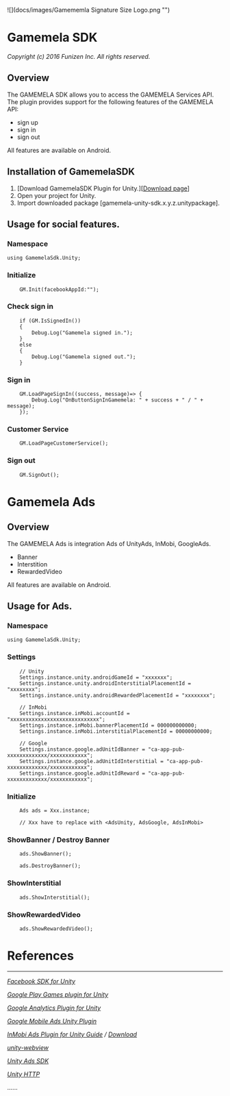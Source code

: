 ![](docs/images/Gamememla Signature Size Logo.png "")
# Gamemela SDK
_Copyright (c) 2016 Funizen Inc. All rights reserved._

## Overview

The GAMEMELA SDK allows you to access the GAMEMELA Services API.
The plugin provides support for the following features of the GAMEMELA API:<br/>
* sign up
* sign in
* sign out

All features are available on Android.

Installation of GamemelaSDK
-----------------------

1. [Download GamemelaSDK Plugin for Unity.][[Download page](docs/ARCHIVE.md)]
2. Open your project for Unity.
3. Import downloaded package [gamemela-unity-sdk.x.y.z.unitypackage].

Usage for social features.
-----------------------
### Namespace
	using GamemelaSdk.Unity;

### Initialize
		GM.Init(facebookAppId:"");

### Check sign in
		if (GM.IsSignedIn())
		{
			Debug.Log("Gamemela signed in.");
		}
		else
		{
			Debug.Log("Gamemela signed out.");
		}

### Sign in
		GM.LoadPageSignIn((success, message)=> {
			Debug.Log("OnButtonSignInGamemela: " + success + " / " + message);
		});

### Customer Service
		GM.LoadPageCustomerService();

### Sign out
		GM.SignOut();

# Gamemela Ads
## Overview

The GAMEMELA Ads is integration Ads of UnityAds, InMobi, GoogleAds.
* Banner
* Interstition
* RewardedVideo

All features are available on Android.

Usage for Ads.
-----------------------
### Namespace
	using GamemelaSdk.Unity;

### Settings
		// Unity
		Settings.instance.unity.androidGameId = "xxxxxxx";
		Settings.instance.unity.androidInterstitialPlacementId = "xxxxxxxx";
		Settings.instance.unity.androidRewardedPlacementId = "xxxxxxxx";

		// InMobi
		Settings.instance.inMobi.accountId = "xxxxxxxxxxxxxxxxxxxxxxxxxxxxx";
		Settings.instance.inMobi.bannerPlacementId = 000000000000;
		Settings.instance.inMobi.interstitialPlacementId = 00000000000;

		// Google
		Settings.instance.google.adUnitIdBanner = "ca-app-pub-xxxxxxxxxxxxx/xxxxxxxxxxxx";
		Settings.instance.google.adUnitIdInterstitial = "ca-app-pub-xxxxxxxxxxxxx/xxxxxxxxxxxx";
		Settings.instance.google.adUnitIdReward = "ca-app-pub-xxxxxxxxxxxxx/xxxxxxxxxxxx";
### Initialize
		Ads ads = Xxx.instance;
		
		// Xxx have to replace with <AdsUnity, AdsGoogle, AdsInMobi>

### ShowBanner / Destroy Banner
		ads.ShowBanner();

		ads.DestroyBanner();

### ShowInterstitial
		ads.ShowInterstitial();

### ShowRewardedVideo
		ads.ShowRewardedVideo();


# References
-----------------------

_[Facebook SDK for Unity](https://github.com/facebook/facebook-sdk-for-unity)_

_[Google Play Games plugin for Unity](https://github.com/playgameservices/play-games-plugin-for-unity)_

_[Google Analytics Plugin for Unity](https://github.com/googleanalytics/google-analytics-plugin-for-unity)_

_[Google Mobile Ads Unity Plugin](https://github.com/googleads/googleads-mobile-unity)_

_[InMobi Ads Plugin for Unity Guide](https://support.inmobi.com/monetize/integration/partner-platforms/unity-partner-platform-android-integration-guide/) / [Download](https://dl.inmobi.com/SDK/Plugins/InMobi_Unity_Android_Plugin.zip)_

_[unity-webview](https://github.com/gree/unity-webview)_

_[Unity Ads SDK](https://github.com/Applifier/unity-ads-sdk)_

_[Unity HTTP](https://github.com/andyburke/UnityHTTP)_

......


